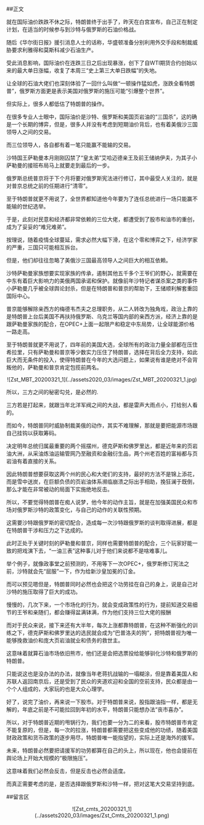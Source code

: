 ##正文

就在国际油价跌跌不休之际，特朗普终于出手了，昨天在白宫宣布，自己正在制定计划，在适当的时候参与到沙特与俄罗斯的石油价格战。

随后《华尔街日报》援引消息人士的话称，华盛顿准备分别利用外交手段和制裁威胁要求利雅得和莫斯科减少石油生产。

受此消息影响，国际油价在连跌三日之后出现暴涨，创下了自WTI期货合约创始以来的最大单日涨幅，收复了本周三“史上第三大单日跌幅”的失地。

让全球的石油大佬们也深刻体验了一回什么叫做“一顿操作猛如虎，涨跌全看特朗普”，俄罗斯方面更是表示美国对俄罗斯的施压可能“引爆整个世界”。

但实际上，很多人都低估了特朗普的操作。

在很多专业人士眼中，国际油价是沙特、俄罗斯和美国页岩油的“三国杀”，这的确是一个长期的博弈，但是，很多人并没有考虑到短期油价背后，也有着美俄沙三国领导人之间的交易。

而三位领导人，各自都有着一笔只能赢不能输的交易。

沙特国王萨勒曼本月刚刚囚禁了“皇太弟”艾哈迈德亲王及前王储纳伊夫，为其子小萨勒曼的接班布局马上就要走到最后的一步。

俄罗斯总统普京将于下个月将要对俄罗斯宪法进行修订，其中最受人关注的，就是对普京总统之前的任期进行“清零”。

至于特朗普就更不用说了，全世界都知道他今年要为了连任总统进行一场只能赢不能输的世纪选举。

于是，此刻对民意和经济都非常依赖的三位大佬，都遭受到了股市和油市的重创，成为了妥妥的“难兄难弟”。

按理说，随着疫情全球蔓延，需求必然大幅下滑，在这个零和博弈之下，经济学家的严重，三国只可能相互拆台。

但是，他们却往往忽略了美俄沙三国最高领导人之间巨大的相互依赖。

沙特萨勒曼家族想要实现家族的传承，遏制其他五千多个王爷们的野心，就需要在中东有着巨大影响力的美俄两国承诺和保护。就像前年沙特记者谋杀案之类的事件小萨勒曼几乎被全球舆论封杀，但是在特朗普和普京的帮助下，王储顺利解套重回国际中心。

普京能够解除亲西方的梅德韦杰夫之总理职务，从二人转改为独角戏，政治上靠的是特朗普上台后美国不再扶持俄罗斯、乌克兰等国内部的亲西方派，经济上靠的是跟萨勒曼家族的配合，在OPEC+上面一起限产和稳定中东局势，让全球能源价格一路走高。

至于特朗普就更不用说了，四年前的美国大选，全球所有的政治力量全部都在压住希拉里，只有萨勒曼和普京等少数实力压住了特朗普，选择在背后全力支持，如此巨大而无条件的投入，使得特朗普在今年的大选问题上，如果说有谁是绝对不会背叛他的，萨勒曼和普京肯定包揽前两名。

 <div align="center">![Zst_MBT_20200321_1](../assets2020_03/images/Zst_MBT_20200321_1.jpg)</div>

所以，三方之间的秘密勾兑，是必然的.

三方若是打起来，就跟当年北洋军阀之间的大战，都是雷声大雨点小，打给别人看的。

而如今，特朗普同时威胁制裁美俄的动作，其实不难理解，那就是要把能源市场跟自己挂钩以获取筹码。

决定明年总统归属最重要的两个摇摆州，德克萨斯和佛罗里达，都是近年来的页岩油大洲，从采油炼油运输管网乃至融资和金融衍生品，两个州老百姓的富裕都与页岩油有着直接的关系。

因此特朗普想要获取这两个州的民心和大佬们的支持，最好的方法不是锦上添花，而是雪中送炭，在巨额负债的页岩油体系濒临崩溃之际出手相助，挽狂澜于既倒，那么才能在非常被动的局面下实施绝地反击。

所以，不要觉得特朗普在痴人说梦，他今年的动作主旨，就是在加强美国民众和市场对俄罗斯沙特的政策变化，与自己的动作的关联性预期。

这需要沙特跟俄罗斯的密切配合，造成每一次沙特跟俄罗斯的谈判取得进展，都是在特朗普干涉和压力之下达成的。

此时正处于关键时刻的萨勒曼和普京，同样也需要特朗普的配合，三个玩家好能一致的把戏演下去，“一油三表”这种事儿对于他们来说都不是啥难事儿。

举个例子，就像政事堂之前预测的，不用等下一次OPEC+，俄罗斯修订宪法之前，沙特就会先“屈服”一下，作为给新沙皇加冕的订金。

而可以预见嗯但是，特朗普同时必然也会把这个功劳挂在自己的身上，说是自己对沙特的施压取得了巨大的成功。

慢慢的，几次下来，一个市场化的行为，就会变成政策性的行为，提前知道交易细节的王爷和亲随们，都会赚得盆满钵满，作为他们支持三位大佬的报酬

而对于民众来说，接下来还有大半年，每次上涨都靠特朗普，在这种不断强化的训练之下，德克萨斯和佛罗里达的选民就会成为“巴普洛夫的狗”，把特朗普视为唯一能够挽救油价和庞大页岩油就业和债务的救世主。

这意味着就算石油市场依旧熊市，他们还是会把选票投给能够驯化沙特和俄罗斯的特朗普。

只能说这也是没办法的办法，就像当年老蒋抗战输的一塌糊涂，但是靠着美国人和苏联人返回南京后，还是受到了民众的夹道欢迎和全国的空前支持，民众都是由一个个人组成的，大家玩的也是大众心理学。

好了，说完了油价，再来说一下股市。对于特朗普来说，股指跟油指一样，都是无解的，年底之前是不可能拉回到年初的水平，特朗普只能想办法“丧市喜办”。

所以，对于特朗普近期的甩锅行为，我们也要一分为二的来看，股市特朗普市肯定不能复原的，但是，每一次的拉涨，特朗普都需要把这些变成他的功绩，随着美国财政政策和货币政策的逐步用尽，特朗普唯一能指望的，实际上还是海外的援军。

未来，特朗普必然要把请援军的功劳都算在自己的头上，所以现在，他也会提前在舆论场上开始大规模的“极限施压”。

这意味着我们必然会反击，但是反击也必然会适度。

而真正需要考虑的是，是否选择跟俄罗斯和沙特一样，把对这笔大交易坚持到底。


##留言区
 <div align="center">![Zst_cmts_20200321_1](../assets2020_03/images/Zst_Cmts_20200321_1.png)</div>